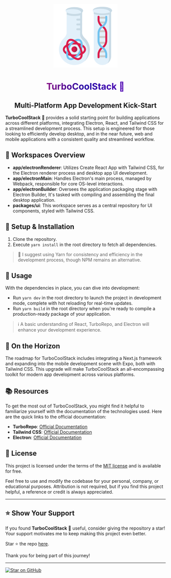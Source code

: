 <p align="center">
  <img src="./packages/ui/public/logo.png" alt="TurboCoolStack Logo" width="200" />
</p>

<h1 align="center" style="background: -webkit-linear-gradient(left, #ec1e5c, #2200a6, #8100c2); -webkit-background-clip: text; -webkit-text-fill-color: transparent;">
  TurboCoolStack 🚀
</h1>

<h2 align="center">
  Multi-Platform App Development Kick-Start
</h2>

**TurboCoolStack** 🚀 provides a solid starting point for building applications across different platforms, integrating Electron, React, and Tailwind CSS for a streamlined development process. This setup is engineered for those looking to efficiently develop desktop, and in the near future, web and mobile applications with a consistent quality and streamlined workflow.

## 📁 Workspaces Overview

- **app/electronRenderer**: Utilizes Create React App with Tailwind CSS, for the Electron renderer process and desktop app UI development.
- **app/electronMain**: Handles Electron's main process, managed by Webpack, responsible for core OS-level interactions.
- **app/electronBuilder**: Oversees the application packaging stage with Electron Builder, It's tasked with compiling and assembling the final desktop application.
- **packages/ui**: This workspace serves as a central repository for UI components, styled with Tailwind CSS.

## 🔧 Setup & Installation

1. Clone the repository.
2. Execute `yarn install` in the root directory to fetch all dependencies.

> 📝 I suggest using Yarn for consistency and efficiency in the development process, though NPM remains an alternative.

## 🚀 Usage

With the dependencies in place, you can dive into development:

- Run `yarn dev` in the root directory to launch the project in development mode, complete with hot reloading for real-time updates.
- Run `yarn build` in the root directory when you're ready to compile a production-ready package of your application.

> ℹ️ A basic understanding of React, TurboRepo, and Electron will enhance your development experience.

## 🌟 On the Horizon

The roadmap for TurboCoolStack includes integrating a Next.js framework and expanding into the mobile development scene with Expo, both with Tailwind CSS. This upgrade will make TurboCoolStack an all-encompassing toolkit for modern app development across various platforms.

## 📚 Resources

To get the most out of TurboCoolStack, you might find it helpful to familiarize yourself with the documentation of the technologies used. Here are the quick links to the official documentation:

- **TurboRepo**: [Official Documentation](https://turbo.build/repo/docs)
- **Tailwind CSS**: [Official Documentation](https://tailwindcss.com/docs)
- **Electron**: [Official Documentation](https://www.electronjs.org/docs)

## 📄 License

This project is licensed under the terms of the [MIT license](https://opensource.org/licenses/MIT) and is available for free.

Feel free to use and modify the codebase for your personal, company, or educational purposes. Attribution is not required, but if you find this project helpful, a reference or credit is always appreciated.

---

## ⭐ Show Your Support

If you found **TurboCoolStack** 🚀 useful, consider giving the repository a star! Your support motivates me to keep making this project even better.

Star ⭐ the repo [here](https://github.com/ja-klaudiusz/TurboCoolStack).

Thank you for being part of this journey!

---

[![Star on GitHub](https://img.shields.io/github/stars/your-github-username/your-repo-name.svg?style=social)](https://github.com/ja-klaudiusz/TurboCoolStack/stargazers)

